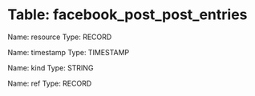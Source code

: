 Table: facebook_post_post_entries
=================================

Name: resource
Type: RECORD

Name: timestamp
Type: TIMESTAMP

Name: kind
Type: STRING

Name: ref
Type: RECORD

